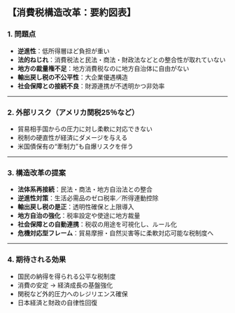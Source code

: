 ## 【消費税構造改革：要約図表】

### 1. 問題点
- **逆進性**：低所得層ほど負担が重い
- **法的ねじれ**：消費税法と民法・商法・財政法などとの整合性が取れていない
- **地方の裁量権不足**：地方消費税なのに地方自治体に自由がない
- **輸出戻し税の不公平性**：大企業優遇構造
- **社会保障との接続不良**：財源連携が不透明かつ非効率

---

### 2. 外部リスク（アメリカ関税25％など）
- 貿易相手国からの圧力に対し柔軟に対応できない
- 税制の硬直性が経済にダメージを与える
- 米国債保有の“牽制力”も自爆リスクを伴う

---

### 3. 構造改革の提案
- **法体系再接続**：民法・商法・地方自治法との整合
- **逆進性対策**：生活必需品のゼロ税率／所得連動控除
- **輸出戻し税の是正**：透明性確保と上限導入
- **地方自治の強化**：税率設定や使途に地方裁量
- **社会保障との自動連携**：税収の用途を可視化し、ルール化
- **危機対応型フレーム**：貿易摩擦・自然災害等に柔軟対応可能な税制度へ

---

### 4. 期待される効果
- 国民の納得を得られる公平な税制度
- 消費の安定 → 経済成長の基盤強化
- 関税など外的圧力へのレジリエンス確保
- 日本経済と財政の自律性回復
